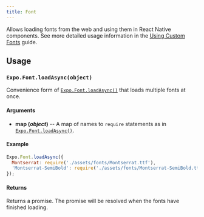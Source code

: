 ```yaml
---
title: Font
---
```


Allows loading fonts from the web and using them in React Native components. See more detailed usage information in the [Using Custom Fonts](../guides/using-custom-fonts.html#using-custom-fonts) guide.

## Usage

### `Expo.Font.loadAsync(object)`

Convenience form of [`Expo.Font.loadAsync()`](#expofontloadasync "Expo.Font.loadAsync") that loads multiple fonts at once.

#### Arguments

-   **map (_object_)** -- A map of names to `require` statements as in [`Expo.Font.loadAsync()`](#expofontloadasync "Expo.Font.loadAsync").

#### Example

```javascript
Expo.Font.loadAsync({
  Montserrat: require('./assets/fonts/Montserrat.ttf'),
  'Montserrat-SemiBold': require('./assets/fonts/Montserrat-SemiBold.ttf'),
});
```

#### Returns

Returns a promise. The promise will be resolved when the fonts have finished loading.
